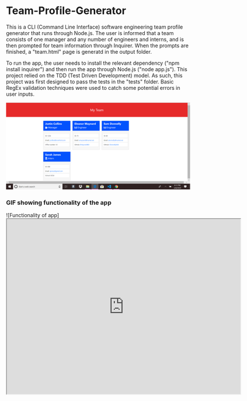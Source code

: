 # Team-Profile-Generator

This is a CLI (Command Line Interface) software engineering team profile generator that runs through Node.js. The user is informed that a team consists of one manager and any number of engineers and interns, and is then prompted for team information through Inquirer. When the prompts are finished, a "team.html" page is generatd in the output folder. 

To run the app, the user needs to install the relevant dependency ("npm install inquirer") and then run the app through Node.js ("node app.js"). This project relied on the TDD (Test Driven Development) model. As such, this project was first designed to pass the tests in the "tests" folder. Basic RegEx validation techniques were used to catch some potential errors in user inputs.

 ![](./output/output-example-screenshot.png)

### GIF showing functionality of the app
![Functionality of app] <iframe src="https://drive.google.com/file/d/1prq-lQiK3QmSGo4MausUZcl6z3VzdwfS/preview" width="640" height="480"></iframe>
 